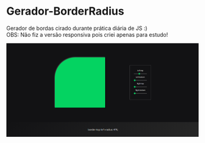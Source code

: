 # Gerador-BorderRadius
Gerador de bordas cirado durante prática diária de JS :)<br>
OBS: Não fiz a versão responsiva pois criei apenas para estudo!

![Preview](https://github.com/LipzDev/Gerador-BorderRadius/blob/main/preview.png)
